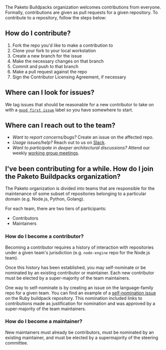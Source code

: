 The Paketo Buildpacks organization welcomes contributions from everyone.
Formally, contributions are given as pull requests for a given repository. To
contribute to a repository, follow the steps below:

## How do I contribute?

1. Fork the repo you'd like to make a contribution to
1. Clone your fork to your local workstation
1. Create a new branch for the issue
1. Make the necessary changes on that branch
1. Commit and push to that branch
1. Make a pull request against the repo
1. Sign the Contributor Licensing Agreement, if necessary

## Where can I look for issues?

We tag issues that should be reasonable for a new contributor to take on with a
[`good first
issue`](https://github.com/search?q=org%3Apaketo-buildpacks+org%3Apaketo-community+label%3A%22good+first+issue%22+state%3Aopen&type=Issues)
label so you have somewhere to start.

## Where can I reach out to the team?

- _Want to report concerns/bugs?_ Create an issue on the affected repo.
- _Usage issues/help?_ Reach out to us on [Slack](https://slack.paketo.io/).
- _Want to participate in deeper architectural discussions?_ Attend our weekly
  [working group
  meetings](https://github.com/paketo-buildpacks/community#working-group-meetings).

## I've been contributing for a while. How do I join the Paketo Buildpacks organization?

The Paketo organization is divided into teams that are responsible for the
maintenance of some subset of repositories belonging to a particular domain
(e.g. Node.js, Python, Golang).

For each team, there are two tiers of participants:

- Contributors
- Maintainers

### How do I become a contributor?

Becoming a contributor requires a history of interaction with repositories
under a given team's jurisdiction (e.g. `node-engine` repo for the Node.js
team).

Once this history has been established, you may self-nominate or be nominated
by an existing contributor or maintainer. Each new contributor must be elected
by a super-majority of the team maintainers.

One way to self-nominate is by creating an issue on the language-family repo
for a given team. You can find an example of a [self-nomination
issue](https://github.com/paketo-buildpacks/ruby/issues/409) on the Ruby
buildpack repository. This nomination included links to contributions made as
justification for nomination and was approved by a super-majority of the team
maintainers.

### How do I become a maintainer?

New maintainers must already be contributors, must be nominated by an existing
maintainer, and must be elected by a supermajority of the steering committee.

